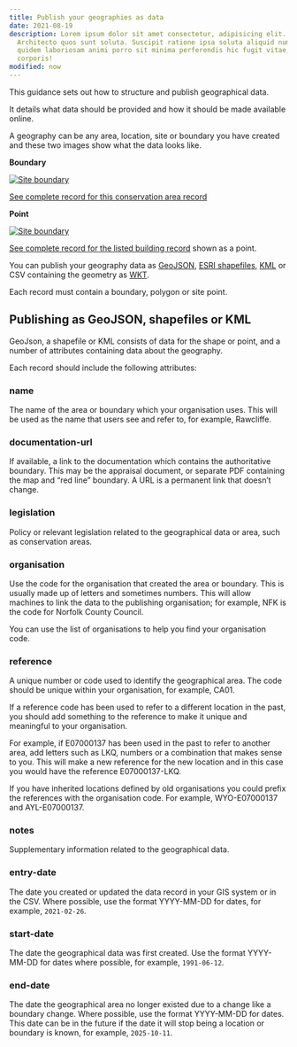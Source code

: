 ```yaml
---
title: Publish your geographies as data
date: 2021-08-19
description: Lorem ipsum dolor sit amet consectetur, adipisicing elit.
  Architecto quos sunt soluta. Suscipit ratione ipsa soluta aliquid numquam
  quidem laboriosam animi porro sit minima perferendis hic fugit vitae, quia
  corporis!
modified: now
---
```

This guidance sets out how to structure and publish geographical data.

It details what data should be provided and how it should be made available online.

A geography can be any area, location, site or boundary you have created and these two images show what the data looks like.

**Boundary**

[![Site boundary](https://res.cloudinary.com/digital-land/image/upload/v1626864208/digital-land.github.io_conservation-area_stonesfield_btkguo.png)](https://res.cloudinary.com/digital-land/image/upload/v1626864208/digital-land.github.io_conservation-area_stonesfield_btkguo.png)

[See complete record for this conservation area record](https://digital-land.github.io/conservation-area/local-authority-eng/WOX/48/)

**Point**

[![Site boundary](https://res.cloudinary.com/digital-land/image/upload/v1626864208/digital-land.github.io_listed-building_old-vicarage_osox8x.png)](https://res.cloudinary.com/digital-land/image/upload/v1626864208/digital-land.github.io_listed-building_old-vicarage_osox8x.png)

[See complete record for the listed building record](https://digital-land.github.io/listed-building/1021474/) shown as a point.

You can publish your geography data as [GeoJSON](https://geojson.org/), [ESRI shapefiles](https://www.esri.com/content/dam/esrisites/sitecore-archive/Files/Pdfs/library/whitepapers/pdfs/shapefile.pdf), [KML](https://developers.google.com/kml) or CSV containing the geometry as [WKT](https://www.ogc.org/standards/wkt-crs).

Each record must contain a boundary, polygon or site point.

## Publishing as GeoJSON, shapefiles or KML

GeoJson, a shapefile or KML consists of data for the shape or point, and a number of attributes containing data about the geography.

Each record should include the following attributes:

### name

The name of the area or boundary which your organisation uses. This will be used as the name that users see and refer to, for example, Rawcliffe.

### documentation-url

If available, a link to the documentation which contains the authoritative boundary. This may be the appraisal document, or separate PDF containing the map and “red line” boundary. A URL is a permanent link that doesn’t change.

### legislation

Policy or relevant legislation related to the geographical data or area, such as conservation areas.

### organisation

Use the code for the organisation that created the area or boundary. This is usually made up of letters and sometimes numbers. This will allow machines to link the data to the publishing organisation; for example, NFK is the code for Norfolk County Council.

You can use the list of organisations to help you find your organisation code.

### reference

A unique number or code used to identify the geographical area. The code should be unique within your organisation, for example, CA01.

If a reference code has been used to refer to a different location in the past, you should add something to the reference to make it unique and meaningful to your organisation.

For example, if E07000137 has been used in the past to refer to another area, add letters such as LKQ, numbers or a combination that makes sense to you. This will make a new reference for the new location and in this case you would have the reference E07000137-LKQ.

If you have inherited locations defined by old organisations you could prefix the references with the organisation code. For example, WYO-E07000137 and AYL-E07000137.

### notes

Supplementary information related to the geographical data.

### entry-date

The date you created or updated the data record in your GIS system or in the CSV. Where possible, use the format YYYY-MM-DD for dates, for example, `2021-02-26`.

### start-date

The date the geographical data was first created. Use the format YYYY-MM-DD for dates where possible, for example, `1991-06-12`.

### end-date

The date the geographical area no longer existed due to a change like a boundary change. Where possible, use the format YYYY-MM-DD for dates. This date can be in the future if the date it will stop being a location or boundary is known, for example, `2025-10-11`.